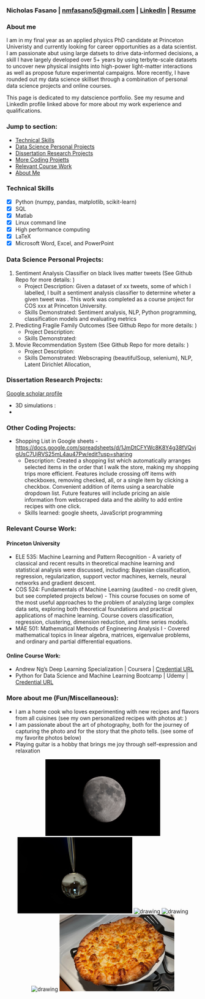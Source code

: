 ### Nicholas Fasano | nmfasano5@gmail.com | [LinkedIn](https://www.linkedin.com/in/nmfasano/) | [Resume](https://github.com/nfasano/nfasano/blob/main/Fasano_Resume_Current.pdf)

### About me
I am in my final year as an applied physics PhD candidate at Princeton Univeristy and currently looking for career opportunities as a data scientist. I am passionate abut using large datsets to drive data-informed decisions, a skill I have largely developed over 5+ years by using terbyte-scale datasets to uncover new physical insights into high-power light-matter interactions as well as propose future experimental campaigns. More recently, I have rounded out my data science skillset through a combination of personal data science projects and online courses. 

This page is dedicated to my datscience portfolio. See my resume and LinkedIn profile linked above for more about my work experience and qualifications.

### Jump to section: 
* [Technical Skills](#technical-skills)        
* [Data Science Personal Projects](#data-science-personal-projects) 
* [Dissertation Research Projects](#dissertation-research-projects) 
* [More Coding Projetts](#other-coding-projects) 
* [Relevant Course Work](#relevant-course-work) 
* [About Me](#more-about-me-funmiscellaneous) 

### Technical Skills 
- [x] Python (numpy, pandas, matplotlib, scikit-learn)      
- [x] SQL                                                          
- [x] Matlab                                       
- [x] Linux command line  
- [x] High performance computing               
- [x] LaTeX
- [x] Microsoft Word, Excel, and PowerPoint

### Data Science Personal Projects:
1) Sentiment Analysis Classifier on black lives matter tweets (See Github Repo for more details: )
    - Project Description: Given a dataset of xx tweets, some of which I labelled, I built a sentiment analysis classifier to determine wheter a given tweet was . This work was completed as a course project for COS xxx at Princeton University.
    - Skills Demonstrated: Sentiment analysis, NLP, Python programming, classification models and evaluating metrics
2) Predicting Fragile Family Outcomes (See Github Repo for more details: )
    - Project Description:
    - Skills Demonstrated: 
3) Movie Recommendation System (See Github Repo for more details: )
    - Project Description:
    - Skills Demonstrated: Webscraping (beautifulSoup, selenium), NLP, Latent Dirichlet Allocation,  

### Dissertation Research Projects: 
[Google scholar profile](https://scholar.google.com/citations?user=X9sdXuQAAAAJ&hl=en)
- 3D simulations : 
-   

### Other Coding Projects:
- Shopping List in Google sheets - https://docs.google.com/spreadsheets/d/1JmDtCFYWc8K8Y4g38fVQvjgUsC7UjRVS25mL4au47Pw/edit?usp=sharing
    - Description: Created a shopping list which automatically arranges selected items in the order that I walk the store, making my shopping trips more efficient. Features include crossing off items with checkboxes, removing checked, all, or a single item by clicking a checkbox. Convenient addition of items using a searchable dropdown list. Future features will include pricing an aisle information from webscraped data and the ability to add entire recipes with one click.
    - Skills learned: google sheets, JavaScript programming 
                
### Relevant Course Work:
#### Princeton University
- ELE 535: Machine Learning and Pattern Recognition - A variety of classical and recent results in theoretical machine learning and statistical analysis were discussed, including: Bayesian classification, regression, regularization, support vector machines, kernels, neural networks and gradient descent.
- COS 524: Fundamentals of Machine Learning (audited - no credit given, but see completed projects below) - This course focuses on some of the most useful approaches to the problem of analyzing large complex data sets, exploring both theoretical foundations and practical applications of machine learning. Course covers classification, regression, clustering, dimension reduction, and time series models.
- MAE 501: Mathematical Methods of Engineering Analysis I - Covered mathematical topics in linear algebra, matrices, eigenvalue problems, and ordinary and partial differential equations.
#### Online Course Work:
- Andrew Ng’s Deep Learning Specialization | Coursera | [Credential URL](https://www.coursera.org/verify/specialization/GA9QPDNUG6RB)
- Python for Data Science and Machine Learning Bootcamp | Udemy | [Credential URL](https://www.ude.my/UC-457a4c2d-3129-4238-b3b9-c476db07faad/)
        
### More about me (Fun/Miscellaneous):
- I am a home cook who loves experimenting with new recipes and flavors from all cuisines (see my own personalized recipes with photos at: )
- I am passionate about the art of photography, both for the journey of capturing the photo and for the story that the photo tells. (see some of my favorite photos below) 
- Playing guitar is a hobby that brings me joy through self-expression and relaxation

<p align="center">
<img src="https://github.com/nfasano/nfasano/blob/main/images/2020_06_02_DSC_0133_4x6Print.jpg" alt="drawing" width="300"/> <img src="https://github.com/nfasano/nfasano/blob/main/images/DSC_0216_4x6Print.jpg" alt="drawing" width="300"/> <img src="https://github.com/nfasano/nfasano/blob/main/images/DSC_1023_4x6Print.jpg" alt="drawing" width="300"/> <img src="https://github.com/nfasano/nfasano/blob/main/images/DSC_1069_4x6Print.jpg" alt="drawing" width="300"/> <img src="https://github.com/nfasano/nfasano/blob/main/images/DSC_0346_V3.png" alt="drawing" width="300"/> <img src="https://github.com/nfasano/nfasano/blob/main/images/BuffaloChickenPizza_4x6.jpg" alt="drawing" width="300"/> 
</p>










<!--
**nfasano/nfasano** is a ✨ _special_ ✨ repository because its `README.md` (this file) appears on your GitHub profile.

Here are some ideas to get you started:

- 🔭 I’m currently working on ...
- 🌱 I’m currently learning ...
- 👯 I’m looking to collaborate on ...
- 🤔 I’m looking for help with ...
- 💬 Ask me about ...
- 
- 😄 Pronouns: ...
- ⚡ Fun fact: ...
-->
